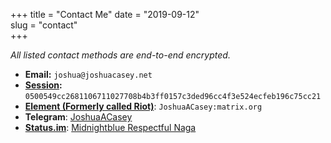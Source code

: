 +++
title = "Contact Me"
date = "2019-09-12"  
slug = "contact"  
+++

_All listed contact methods are end-to-end encrypted._  

- **Email:** `joshua@joshuacasey.net`  
- **[Session](https://getsession.org):** `0500549cc2681106711027708b4b3ff0157c3ded96cc4f3e524ecfeb196c75cc21`
- **[Element (Formerly called Riot)](https://element.io)**: `JoshuaACasey:matrix.org`
- **Telegram**: [JoshuaACasey](https://t.me/JoshuaACasey)    
- **[Status.im](https://status.im)**: [Midnightblue Respectful Naga](https://join.status.im/u/0x0427e6164f80e0e555653f456fc306909b5e2843189b2129a45a2fe2cf18b2809a50d7fbf2a8f7db94f7abe2319a4f3a61d1accebcad00d1d76b9852acfcd5d077)  